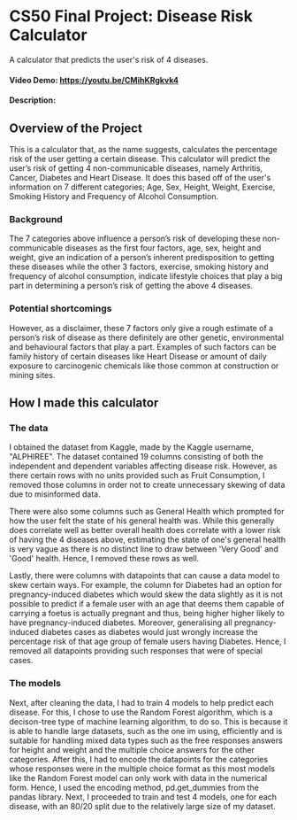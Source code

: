 # CS50 Final Project: Disease Risk Calculator
A calculator that predicts the user's risk of 4 diseases.

#### Video Demo: <https://youtu.be/CMihKRgkvk4>
#### Description:

## Overview of the Project
This is a calculator that, as the name suggests, calculates the percentage risk of the user getting a certain disease. This calculator will predict the user’s risk of getting 4 non-communicable diseases, namely Arthritis, Cancer, Diabetes and Heart Disease. It does this based off of the user's information on 7 different categories; Age, Sex, Height, Weight, Exercise, Smoking History and Frequency of Alcohol Consumption.

### Background
The 7 categories above influence a person’s risk of developing these non-communicable diseases as the first four factors, age, sex, height and weight, give an indication of a person’s inherent predisposition to getting these diseases while the other 3 factors, exercise, smoking history and frequency of alcohol consumption, indicate lifestyle choices that play a big part in determining a person’s risk of getting the above 4 diseases. 

### Potential shortcomings
However, as a disclaimer, these 7 factors only give a rough estimate of a person’s risk of disease as there definitely are other genetic, environmental and behavioural factors that play a part. Examples of such factors can be family history of certain diseases like Heart Disease or amount of daily exposure to carcinogenic chemicals like those common at construction or mining sites.

## How I made this calculator

### The data
I obtained the dataset from Kaggle, made by the Kaggle username, "ALPHIREE". The dataset contained 19 columns consisting of both the independent and dependent variables affecting disease risk. However, as there certain rows with no units provided such as Fruit Consumption, I removed those columns in order not to create unnecessary skewing of data due to misinformed data. 

There were also some columns such as General Health which prompted for how the user felt the state of his general health was. While this generally does correlate well as better overall health does correlate with a lower risk of having the 4 diseases above, estimating the state of one's general health is very vague as there is no distinct line to draw between 'Very Good' and 'Good' health. Hence, I removed these rows as well. 

Lastly, there were columns with datapoints that can cause a data model to skew certain ways. For example, the column for Diabetes had an option for pregnancy-induced diabetes which would skew the data slightly as it is not possible to predict if a female user with an age that deems them capable of carrying a foetus is actually pregnant and thus, being higher higher likely to have pregnancy-induced diabetes. Moreover, generalising all pregnancy-induced diabetes cases as diabetes would just wrongly increase the percentage risk of that age group of female users having Diabetes. Hence, I removed all datapoints providing such responses that were of special cases. 

### The models
Next, after cleaning the data, I had to train 4 models to help predict each disease. For this, I chose to use the Random Forest algorithm, which is a decison-tree type of machine learning algorithm, to do so. This is because it is able to handle large datasets, such as the one im using, efficiently and is suitable for handling mixed data types such as the free responses answers for height and weight and the multiple choice answers for the other categories. After this, I had to encode the datapoints for the categories whose responses were in the multiple choice format as this most models like the Random Forest model can only work with data in the numerical form. Hence, I used the encoding method, pd.get_dummies from the pandas library. Next, I proceeded to train and test 4 models, one for each disease, with an 80/20 split due to the relatively large size of my dataset. 




